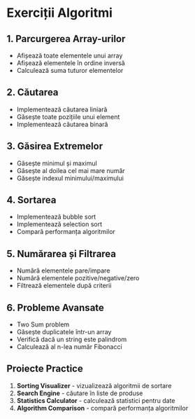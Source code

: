 # Exerciții Algoritmi

## 1. Parcurgerea Array-urilor

- Afișează toate elementele unui array
- Afișează elementele în ordine inversă
- Calculează suma tuturor elementelor

## 2. Căutarea

- Implementează căutarea liniară
- Găsește toate pozițiile unui element
- Implementează căutarea binară

## 3. Găsirea Extremelor

- Găsește minimul și maximul
- Găsește al doilea cel mai mare număr
- Găsește indexul minimului/maximului

## 4. Sortarea

- Implementează bubble sort
- Implementează selection sort
- Compară performanța algoritmilor

## 5. Numărarea și Filtrarea

- Numără elementele pare/impare
- Numără elementele pozitive/negative/zero
- Filtrează elementele după criterii

## 6. Probleme Avansate

- Two Sum problem
- Găsește duplicatele într-un array
- Verifică dacă un string este palindrom
- Calculează al n-lea număr Fibonacci

## Proiecte Practice

1. **Sorting Visualizer** - vizualizează algoritmii de sortare
2. **Search Engine** - căutare în liste de produse
3. **Statistics Calculator** - calculează statistici pentru date
4. **Algorithm Comparison** - compară performanța algoritmilor
